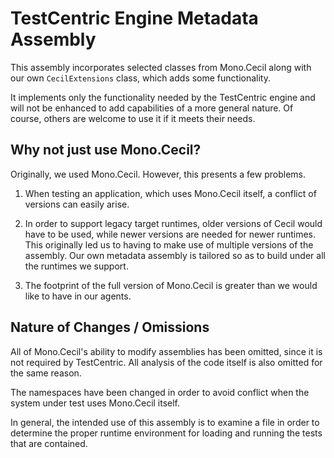 ﻿# TestCentric Engine Metadata Assembly

This assembly incorporates selected classes from Mono.Cecil along with 
our own `CecilExtensions` class, which adds some functionality.

It implements only the functionality needed by the TestCentric engine
and will not be enhanced to add capabilities of a more general nature.
Of course, others are welcome to use it if it meets their needs.

## Why not just use Mono.Cecil?

Originally, we used Mono.Cecil. However, this presents a few problems.

1. When testing an application, which uses Mono.Cecil itself, a conflict
   of versions can easily arise.

2. In order to support legacy target runtimes, older versions of Cecil
   would have to be used, while newer versions are needed for newer
   runtimes. This originally led us to having to make use of multiple
   versions of the assembly. Our own metadata assembly is tailored so 
   as to build under all the runtimes we support.

3. The footprint of the full version of Mono.Cecil is greater than we 
   would like to have in our agents.

## Nature of Changes / Omissions

All of Mono.Cecil's ability to modify assemblies has been omitted,
since it is not required by TestCentric. All analysis of the code
itself is also omitted for the same reason.

The namespaces have been changed in order to avoid conflict when
the system under test uses Mono.Cecil itself.

In general, the intended use of this assembly is to examine a file
in order to determine the proper runtime environment for loading and
running the tests that are contained.
